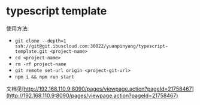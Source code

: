 # typescript template

使用方法:

- `git clone --depth=1 ssh://git@git.ibuscloud.com:30022/yuanpinyang/typescript-template.git <project-name>`
- `cd <project-name>`
- `rm -rf project-name`
- `git remote set-url origin <project-git-url>`
- `npm i && npm run start`

文档见[http://192.168.110.9:8090/pages/viewpage.action?pageId=21758467](http://192.168.110.9:8090/pages/viewpage.action?pageId=21758467)
